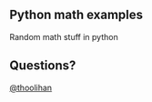 ## Python math examples
Random math stuff in python

## Questions?
[@thoolihan](https://twitter.com/thoolihan)

